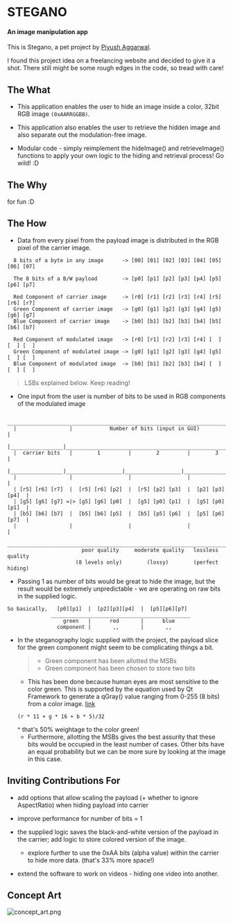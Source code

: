 # STEGANO
#### An image manipulation app

This is Stegano, a pet project by [Piyush Aggarwal](https://www.google.com/search?q=piyush+aggarwal+taskmaster9001+brute4s99).

I found this project idea on a freelancing website and decided to give it a shot. There still might be some rough edges in the code, so tread with care!

## The What

- This application enables the user to hide an image inside a color, 32bit RGB image `(0xAARRGGBB)`.

- This application also enables the user to retrieve the hidden image and also separate out the modulation-free image.

- Modular code - simply reimplement the hideImage() and retrieveImage() functions to apply your own logic to the hiding and retrieval process! Go wild! :D

## The Why

for fun :D

## The How

- Data from every pixel from the payload image is distributed in the RGB pixel of the carrier image.

```
  8 bits of a byte in any image      -> [00] [01] [02] [03] [04] [05] [06] [07]

  The 8 bits of a B/W payload        -> [p0] [p1] [p2] [p3] [p4] [p5] [p6] [p7]

  Red Component of carrier image     -> [r0] [r1] [r2] [r3] [r4] [r5] [r6] [r7]
  Green Component of carrier image   -> [g0] [g1] [g2] [g3] [g4] [g5] [g6] [g7]
  Blue Component of carrier image    -> [b0] [b1] [b2] [b3] [b4] [b5] [b6] [b7]

  Red Component of modulated image   -> [r0] [r1] [r2] [r3] [r4] [  ] [  ] [  ]
  Green Component of modulated image -> [g0] [g1] [g2] [g3] [g4] [g5] [  ] [  ]
  Blue Component of modulated image  -> [b0] [b1] [b2] [b3] [b4] [  ] [  ] [  ]
```

> LSBs explained below. Keep reading!

-  One input from the user is number of bits to be used in RGB components of the modulated image

```
  ____________________________________________________________________________
  |                 |            Number of bits (input in GUI)               |
  |_________________|________________________________________________________|
  |  carrier bits   |        1         |        2         |        3         |
  |_________________|__________________|__________________|__________________|
  |                 |                  |                  |                  |
  | [r5] [r6] [r7]  |  [r5] [r6] [p2]  |  [r5] [p2] [p3]  |  [p2] [p3] [p4]  |
  | [g5] [g6] [g7] =|> [g5] [g6] [p0]  |  [g5] [p0] [p1]  |  [g5] [p0] [p1]  |
  | [b5] [b6] [b7]  |  [b5] [b6] [p5]  |  [b5] [p5] [p6]  |  [p5] [p6] [p7]  |
  |                 |                  |                  |                  |
  ____________________________________________________________________________
                        poor quality     moderate quality   lossless quality
                      (8 levels only)        (lossy)        (perfect hiding)
```

- Passing 1 as number of bits would be great to hide the image, but the result would be extremely unpredictable - we are operating on raw bits in the supplied logic.

```
So basically,   [p0][p1]  |  [p2][p3][p4]  |  [p5][p6][p7]
              _____________________________________________
                  green   |      red       |      blue
                component |       ,,       |       ,,
```

- In the steganography logic supplied with the project, the payload slice for the green component might seem to be complicating things a bit.
    >- Green component has been allotted the MSBs
    >- Green component has been chosen to store two bits
    - This has been done because human eyes are most sensitive to the color green. This is supported by the equation used by Qt Framework to generate a qGray() value ranging from 0-255 (8 bits) from a color image. [link](https://doc.qt.io/qt-5/qcolor.html#qGray)
    ```
    (r * 11 + g * 16 + b * 5)/32
    ```
    ^ that's 50% weightage to the color green!
    - Furthermore, allotting the MSBs gives the best assurity that these bits would be occupied in the least number of cases. Other bits have an equal probability but we can be more sure by looking at the image in this case.


## Inviting Contributions For

- add options that allow scaling the payload (+ whether to ignore AspectRatio) when hiding payload into carrier

- improve performance for number of bits = 1

- the supplied logic saves the black-and-white version of the payload in the carrier; add logic to store colored version of the image.
    - explore further to use the 0xAA bits (alpha value) within the carrier to hide more data. (that's 33% more space!)

- extend the software to work on videos - hiding one video into another.

## Concept Art

![concept_art.png](https://i.imgur.com/RLOfZ4L.jpg)